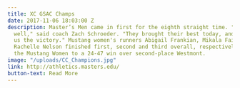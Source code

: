 ```yaml
---
title: XC GSAC Champs
date: 2017-11-06 18:03:00 Z
description: Master’s Men came in first for the eighth straight time. "My team prepared
  well," said coach Zach Schroeder. "They brought their best today, and the Lord gave
  us the victory." Mustang women's runners Abigail Frankian, Mikala Fairchild and
  Rachelle Nelson finished first, second and third overall, respectively, propelling
  the Mustang Women to a 24-47 win over second-place Westmont.
image: "/uploads/CC_Champions.jpg"
link: http://athletics.masters.edu/
button-text: Read More
---
```


